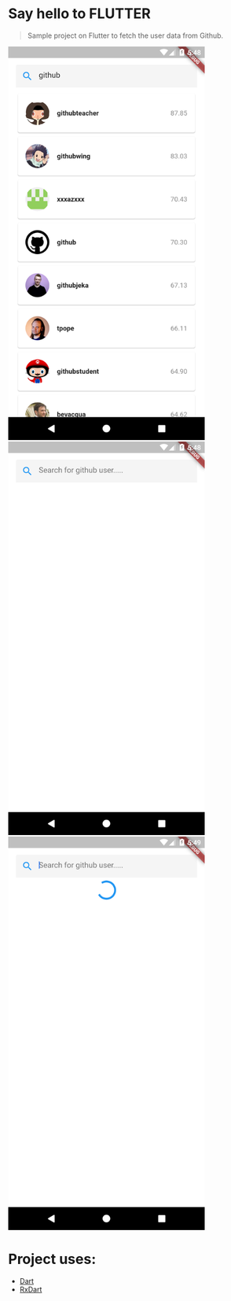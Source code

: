 # Say hello to FLUTTER
> Sample project on Flutter to fetch the user data from Github.

<img src="/screenshots/Screenshot_1.png" width="400"/>
<img src="/screenshots/Screenshot_2.png" width="400"/>
<img src="/screenshots/Screenshot_3.png" width="400"/>

# Project uses:
- [Dart](https://github.com/dart-lang)
- [RxDart](https://github.com/ReactiveX/rxdart)
